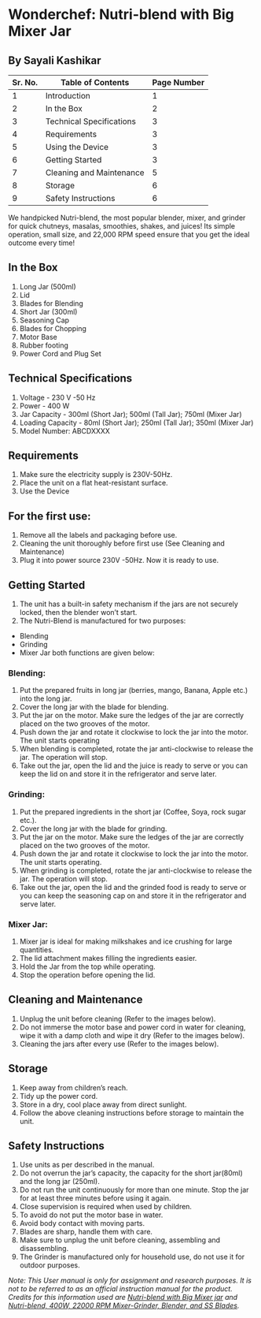 # Wonderchef: Nutri-blend with Big Mixer Jar
## By Sayali Kashikar

|Sr. No.|Table of Contents|Page Number|
|---|-----------|---|
|1|Introduction|1|
|2|In the Box|2|
|3|Technical Specifications|3|
|4|Requirements|3|
|5|Using the Device|3|
|6|Getting Started|3|
|7|Cleaning and Maintenance|5|
|8|Storage|6|
|9|Safety Instructions|6|

We handpicked Nutri-blend, the most popular blender, mixer, and grinder for quick chutneys, masalas, smoothies, shakes, and juices! Its simple operation, small size, and 22,000 RPM speed ensure that you get the ideal outcome every time!

## In the Box

1. Long Jar (500ml) 
2. Lid
3. Blades for Blending
4. Short Jar (300ml)
5. Seasoning Cap
6. Blades for Chopping
7. Motor Base
8.  Rubber footing
9. Power Cord and Plug Set

## Technical Specifications

1. Voltage - 230 V -50 Hz
2. Power -  400 W
3. Jar Capacity - 300ml (Short Jar); 500ml (Tall Jar); 750ml (Mixer Jar)
4. Loading Capacity - 80ml (Short Jar); 250ml (Tall Jar);  350ml (Mixer Jar)
5. Model Number: ABCDXXXX

## Requirements
1. Make sure the electricity supply is 230V-50Hz.
2. Place the unit on a flat heat-resistant surface.
3. Use the Device

## For the first use:

1. Remove all the labels and packaging before use.
2. Cleaning the unit thoroughly before first use (See Cleaning and Maintenance)
3. Plug it into power source 230V -50Hz. Now it is ready to use.

## Getting Started 

1. The unit has a built-in safety mechanism if the jars are not securely locked, then the blender won’t start.
2. The Nutri-Blend is manufactured for two purposes:
- Blending
- Grinding 
- Mixer Jar
both functions are given below:

### Blending:

1. Put the prepared fruits in long jar (berries, mango, Banana, Apple etc.) into the long jar.
2. Cover the long jar with the blade for blending.
3. Put the jar on the motor. Make sure the ledges of the jar are correctly placed on the two grooves of the motor.
4. Push down the jar and rotate it clockwise to lock the jar into the motor. The unit starts operating
5. When blending is completed, rotate the jar anti-clockwise to release the jar. The operation will stop.
6. Take out the jar, open the lid and the juice is ready to serve or you can keep the lid on and store it in the refrigerator and serve later.

### Grinding:

1. Put the prepared ingredients in the short jar (Coffee, Soya, rock sugar etc.).
2. Cover the long jar with the blade for grinding.
3. Put the jar on the motor. Make sure the ledges of the jar are correctly placed on the two grooves of the motor.
4. Push down the jar and rotate it clockwise to lock the jar into the motor. The unit starts operating.
5. When grinding is completed, rotate the jar anti-clockwise to release the jar. The operation will stop.
6. Take out the jar, open the lid and the grinded food is ready to serve or you can keep the seasoning cap on and store it in the refrigerator and serve later.

### Mixer Jar:

1. Mixer jar is ideal for making milkshakes and ice crushing for large quantities.
2. The lid attachment makes filling the ingredients easier.
3. Hold the Jar from the top while operating.
4. Stop the operation before opening the lid.

## Cleaning and Maintenance

1. Unplug the unit before cleaning  (Refer to the images below).
2. Do not immerse the motor base and power cord in water for cleaning, wipe it with a damp cloth and wipe it dry (Refer to the images below).
3. Cleaning the jars after every use (Refer to the images below).

## Storage

1. Keep away from children’s reach.
2. Tidy up the power cord.
3. Store in a dry, cool place away from direct sunlight.
4. Follow the above cleaning instructions before storage to maintain the unit.

## Safety Instructions

1. Use units as per described in the manual.
2. Do not overrun the jar’s capacity, the capacity for the short jar(80ml) and the long jar (250ml).
3. Do not run the unit continuously for more than one minute. Stop the jar for at least three minutes before using it again.
4. Close supervision is required when used by children.
5. To avoid do not put the motor base in water.
6. Avoid body contact with moving parts.
7. Blades are sharp, handle them with care.
8. Make sure to unplug the unit before cleaning, assembling and disassembling.
9. The Grinder is manufactured only for household use, do not use it for outdoor purposes.

*Note: This User manual is only for assignment and research purposes. It is not to be referred to as an official instruction manual for the product. Credits for this information used are [Nutri-blend with Big Mixer jar](https://manuals.plus/wp-content/plugins/pdfjs-viewer-shortcode/pdfjs/web/viewer.php?file=https://manuals.plus/m/363980d043020ade84b087665ef538096a986510020b8ead27113ee0ba88890b_optim.pdf&attachment_id=&dButton=true&pButton=true&oButton=false&sButton=true#zoom=auto&pagemode=none&_wpnonce=3e1d83fd89)  and [Nutri-blend, 400W, 22000 RPM Mixer-Grinder, Blender, and SS Blades](https://www.wonderchef.com/products/wonderchef-nutri-blend-white-with-jar).*
